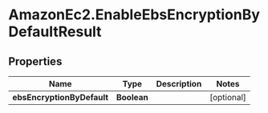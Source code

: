 # AmazonEc2.EnableEbsEncryptionByDefaultResult

## Properties

Name | Type | Description | Notes
------------ | ------------- | ------------- | -------------
**ebsEncryptionByDefault** | **Boolean** |  | [optional] 


